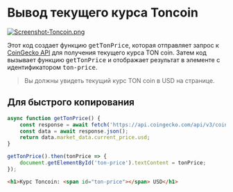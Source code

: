 # Вывод текущего курса Toncoin
 
<div class="git-only">

[![Screenshot-Toncoin.png](https://i.postimg.cc/ZRjFjBGv/Screenshot-2023-01-03-at-05-07-11-Toncoin.png)](https://postimg.cc/5YYC20Nf)

</div>

Этот код создает функцию <kbd>getTonPrice</kbd>, которая отправляет запрос к [CoinGecko API](https://www.coingecko.com/ru/api/documentation) для получения текущего курса TON coin. Затем код вызывает функцию <kbd>getTonPrice</kbd> и отображает результат в элементе с идентификатором <kbd>ton-price</kbd>.

> Вы должны увидеть текущий курс TON coin в USD на странице.

## Для быстрого копирования

```js
async function getTonPrice() {
	const response = await fetch('https://api.coingecko.com/api/v3/coins/the-open-network');
	const data = await response.json();
	return data.market_data.current_price.usd;
}

getTonPrice().then(tonPrice => {
	document.getElementById('ton-price').textContent = tonPrice;
});
```

```html
<h1>Курс Toncoin: <span id="ton-price"></span> USD</h1>
```
